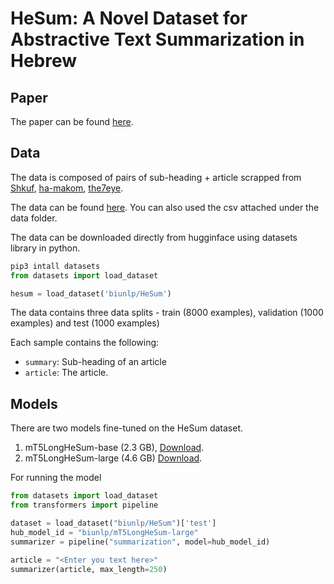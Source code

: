 # HeSum: A Novel Dataset for Abstractive Text Summarization in Hebrew

## Paper

The paper can be found [here](https://arxiv.org/pdf/2406.03897).

## Data

The data is composed of pairs of sub-heading + article scrapped from  [Shkuf](https://shakuf.co.il/), [ha-makom](https://www.ha-makom.co.il/), [the7eye](https://www.the7eye.org.il/).



The data can be found [here](https://huggingface.co/datasets/biunlp/HeSum).
You can also used the csv attached under the data folder.


The data can be downloaded directly from hugginface using datasets library in python.
```python
pip3 intall datasets
from datasets import load_dataset

hesum = load_dataset('biunlp/HeSum')
```
The data contains three data splits - train (8000 examples), validation (1000 examples) and test (1000 examples)

Each sample contains the following:

- `summary`: Sub-heading of an article
- `article`: The article.

## Models

There are two models fine-tuned on the HeSum dataset.
1. mT5LongHeSum-base (2.3 GB), [Download](https://huggingface.co/biunlp/mLongT5HeSum-base).
2. mT5LongHeSum-large (4.6 GB) [Download](https://huggingface.co/biunlp/mT5LongHeSum-large).

For running the model

```python
from datasets import load_dataset
from transformers import pipeline

dataset = load_dataset("biunlp/HeSum")['test']
hub_model_id = "biunlp/mT5LongHeSum-large"
summarizer = pipeline("summarization", model=hub_model_id)

article = "<Enter you text here>"
summarizer(article, max_length=250)
```
